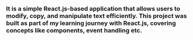 <h3> It is a simple React.js-based application that allows users to modify, copy, and manipulate text efficiently. This project was built as part of my learning journey with React.js, covering concepts like components, event handling etc. </h3>
